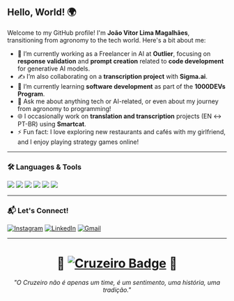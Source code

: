 ## Hello, World! 🌍

Welcome to my GitHub profile! I'm **João Vitor Lima Magalhães**, transitioning from agronomy to the tech world. Here's a bit about me:

- 🤖 I’m currently working as a Freelancer in AI at **Outlier**, focusing on **response validation** and **prompt creation** related to **code development** for generative AI models.
- ✍️ I’m also collaborating on a **transcription project** with **Sigma.ai**.
- 📘 I’m currently learning **software development** as part of the **1000DEVs Program**.
- 💬 Ask me about anything tech or AI-related, or even about my journey from agronomy to programming!
- 🌐 I occasionally work on **translation and transcription** projects (EN ↔ PT-BR) using **Smartcat**.
- ⚡ Fun fact: I love exploring new restaurants and cafés with my girlfriend, and I enjoy playing strategy games online!

---

### 🛠️ Languages & Tools
<a href="https://www.java.com"><img src="https://img.shields.io/badge/Java-ED8B00?style=for-the-badge&logo=java&logoColor=white"></a>
<a href="https://www.python.org"><img src="https://img.shields.io/badge/Python-3776AB?style=for-the-badge&logo=python&logoColor=white"></a>
<a href="https://isocpp.org/"><img src="https://img.shields.io/badge/C++-00599C?style=for-the-badge&logo=cplusplus&logoColor=white"></a>
<a href="https://git-scm.com/"><img src="https://img.shields.io/badge/Git-F05032?style=for-the-badge&logo=git&logoColor=white"></a>
<a href="https://code.visualstudio.com/"><img src="https://img.shields.io/badge/VS_Code-007ACC?style=for-the-badge&logo=visual-studio-code&logoColor=white"></a>
<a href="https://www.smartcat.com/"><img src="https://img.shields.io/badge/Smartcat-4CAF50?style=for-the-badge&logo=smartcat&logoColor=white"></a>



---

### 📬 Let's Connect!
<div>
  <a href="https://www.instagram.com/joaovitor_lm/"><img src="https://img.shields.io/badge/Instagram-E4405F?style=for-the-badge&logo=instagram&logoColor=white" alt="Instagram"></a>
  <a href="https://www.linkedin.com/in/joaovitorlm/"><img src="https://img.shields.io/badge/LinkedIn-0077B5?style=for-the-badge&logo=linkedin&logoColor=white" alt="LinkedIn"></a>
  <a href="mailto:jvlima.1000@gmail.com"><img src="https://img.shields.io/badge/Gmail-D14836?style=for-the-badge&logo=gmail&logoColor=white" alt="Gmail"></a>
</div>

---

<div align="center">
  <h1>🦊 <a href="https://www.youtube.com/@cruzeiro" target="_blank"><img src="https://img.shields.io/badge/Cruzeiro-Maior%20de%20Minas-0000FF?style=for-the-badge&logo=football&logoColor=white" alt="Cruzeiro Badge"></a> 🦊</h1>
  <p><em>"O Cruzeiro não é apenas um time, é um sentimento, uma história, uma tradição."</em></p>
</div>
